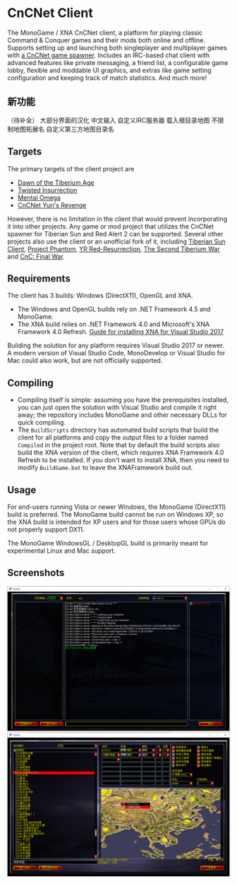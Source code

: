 # CnCNet Client #

The MonoGame / XNA CnCNet client, a platform for playing classic Command & Conquer games and their mods both online and offline. Supports setting up and launching both singleplayer and multiplayer games with [a CnCNet game spawner](https://github.com/CnCNet/ts-patches). Includes an IRC-based chat client with advanced features like private messaging, a friend list, a configurable game lobby, flexible and moddable UI graphics, and extras like game setting configuration and keeping track of match statistics. And much more!

新功能
-------
（待补全）
大部分界面的汉化
中文输入
自定义IRC服务器
载入根目录地图
不限制地图拓展名
自定义第三方地图目录名

Targets
-------

The primary targets of the client project are


* [Dawn of the Tiberium Age](http://www.moddb.com/mods/the-dawn-of-the-tiberium-age)
* [Twisted Insurrection](http://www.moddb.com/mods/twisted-insurrection)
* [Mental Omega](http://www.moddb.com/mods/mental-omega)
* [CnCNet Yuri's Revenge](https://cncnet.org/yuris-revenge)


However, there is no limitation in the client that would prevent incorporating it into other projects. Any game or mod project that utilizes the CnCNet spawner for Tiberian Sun and Red Alert 2 can be supported. Several other projects also use the client or an unofficial fork of it, including [Tiberian Sun Client](https://www.moddb.com/mods/tiberian-sun-client), [Project Phantom](https://www.moddb.com/mods/project-phantom), [YR Red-Resurrection](https://www.moddb.com/mods/yr-red-resurrection), [The Second Tiberium War](https://www.moddb.com/mods/the-second-tiberium-war) and [CnC: Final War](https://www.moddb.com/mods/cncfinalwar).

Requirements
------------

The client has 3 builds: Windows (DirectX11), OpenGL and XNA.
* The Windows and OpenGL builds rely on .NET Framework 4.5 and MonoGame.
* The XNA build relies on .NET Framework 4.0 and Microsoft's XNA Framework 4.0 Refresh. [Guide for installing XNA for Visual Studio 2017](https://gist.github.com/roy-t/2f089414078bf7218350e8c847951255)

Building the solution for any platform requires Visual Studio 2017 or newer. A modern version of Visual Studio Code, MonoDevelop or Visual Studio for Mac could also work, but are not officially supported.

Compiling
---------

* Compiling itself is simple: assuming you have the prerequisites installed, you can just open the solution with Visual Studio and compile it right away; the repository includes MonoGame and other necessary DLLs for quick compiling.
* The `BuildScripts` directory has automated build scripts that build the client for all platforms and copy the output files to a folder named `Compiled` in the project root. Note that by default the build scripts also build the XNA version of the client, which requires XNA Framework 4.0 Refresh to be installed. If you don't want to install XNA, then you need to modify `BuildGame.bat` to leave the XNAFramework build out.

Usage
-----

For end-users running Vista or newer Windows, the MonoGame (DirectX11) build is preferred. The MonoGame build cannot be run on Windows XP, so the XNA build is intended for XP users and for those users whose GPUs do not properly support DX11.

The MonoGame WindowsGL / DesktopGL build is primarily meant for experimental Linux and Mac support.

Screenshots
-----------

![Screenshot](cncnetchatlobby.png?raw=true "CnCNet IRC Chat Lobby")
![Screenshot](cncnetgamelobby.png?raw=true "CnCNet Game Lobby")
